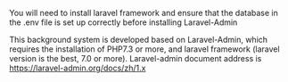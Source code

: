 You will need to install laravel framework and ensure that the database in the .env file is set up correctly before installing Laravel-Admin

This background system is developed based on Laravel-Admin, which requires the installation of PHP7.3 or more, and laravel framework (laravel version is the best, 7.0 or more). Laravel-admin document address is https://laravel-admin.org/docs/zh/1.x
